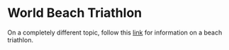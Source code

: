 # World Beach Triathlon 

On a completely different topic, follow this [link](https://docs.google.com/document/d/1rD0IzKcYWF-n3KwffhbG648ekrf23d5Pz76wKDPqixE/edit?usp=sharing) for information on a beach triathlon.
